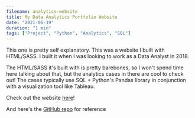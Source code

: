 ```yaml
---
filename: analytics-website
title: My Data Analytics Portfolio Website
date: "2021-06-19"
duration: "1 min"
tags: ["Project", "Python", "Analytics", "SQL"]
---
```


This one is pretty self explanatory. This was a website I built with HTML/SASS. I built it when I was looking to work as a Data Analyst in 2018.

The HTML/SASS it's built with is pretty barebones, so I won't spend time here talking about that, but the analytics cases in there are cool to check out! The cases typically use SQL + Python's Pandas library in conjunction with a visualization tool like Tableau.

Check out the website [here](https://www.matthewbellanalytics.com)!

And here's the [GitHub repo](https://github.com/bellmatthewf/bellmatthewf.github.io) for reference